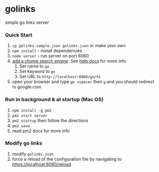 # golinks
simple go links server


### Quick Start

1. `cp golinks.sample.json golinks.json` or make your own
1. `npm install` - install dependencies 
1. `node server` - run server on port 6060
1. [add a chome search engine][chrome-search-engine-settings].  See [help docs][chrome-search-engine-docs] for more info
    1. Set name to `go`
    1. Set keyword to `go`
    1. Set URL to `http://localhost:6060/go/%s`
1. open your browser and type `go <space>` then `g` and you should redirect to google.com


### Run in background & at startup (Mac OS)
1. `npm install -g pm2`
1. `pm2 start server`
1. `pm2 startup` then follow the directions
1. `pm2 save`
1. read pm2 docs for more info


### Modify go links
1. modify `golinks.json`
1. force a reload of the configuration file by navigating to [https://localhost:6060/reload][reload-url]


[chrome-search-engine-settings]: chrome://settings/searchEngines
[chrome-search-engine-docs]: https://support.google.com/chrome/answer/95426?hl=en&co=GENIE.Platform%3DDesktop
[pm2-docs]: https://pm2.keymetrics.io/docs/usage/pm2-doc-single-page/
[reload-url]: https://localhost:6060/reload